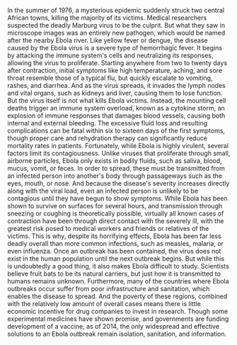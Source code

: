 
In the summer of 1976,
a mysterious epidemic
suddenly struck two central African towns,
killing the majority of its victims.
Medical researchers suspected
the deadly Marburg virus 
to be the culprit.
But what they saw in microscope images
was an entirely new pathogen,
which would be named
after the nearby Ebola river.
Like yellow fever or dengue,
the disease caused by the Ebola virus
is a severe type of hemorrhagic fever.
It begins by attacking 
the immune system&#39;s cells
and neutralizing its responses,
allowing the virus to proliferate.
Starting anywhere from two to twenty days
after contraction,
initial symptoms like high temperature,
aching,
and sore throat
resemble those of a typical flu,
but quickly escalate to vomiting,
rashes,
and diarrhea.
And as the virus spreads,
it invades the lymph nodes 
and vital organs,
such as kidneys and liver,
causing them to lose function.
But the virus itself 
is not what kills Ebola victims.
Instead, the mounting cell deaths 
trigger an immune system overload,
known as a cytokine storm,
an explosion of immune responses
that damages blood vessels,
causing both internal and external bleeding.
The excessive fluid loss 
and resulting complications
can be fatal within six to sixteen days
of the first symptoms,
though proper care and rehydration therapy
can significantly reduce 
mortality rates in patients.
Fortunately, 
while Ebola is highly virulent,
several factors limit its contagiousness.
Unlike viruses that proliferate through
small, airborne particles,
Ebola only exists in bodily fluids,
such as saliva,
blood,
mucus,
vomit,
or feces.
In order to spread,
these must be transmitted from 
an infected person into another&#39;s body
through passageways such as the eyes,
mouth, or nose.
And because the disease&#39;s severity
increases directly along 
with the viral load,
even an infected person 
is unlikely to be contagious
until they have begun to show symptoms.
While Ebola has been shown 
to survive on surfaces for several hours,
and transmission through sneezing
or coughing is theoretically possible,
virtually all known cases of contraction
have been through direct contact
with the severely ill,
with the greatest risk 
posed to medical workers
and friends or relatives of the victims.
This is why,
despite its horrifying effects,
Ebola has been far less deadly overall
than more common infections,
such as measles,
malaria,
or even influenza.
Once an outbreak has been contained,
the virus does not exist 
in the human population
until the next outbreak begins.
But while this is undoubtedly a good thing,
it also makes Ebola difficult to study.
Scientists believe fruit bats 
to be its natural carriers,
but just how it is transmitted to humans
remains unknown.
Furthermore, many of the countries 
where Ebola outbreaks occur
suffer from poor infrastructure and sanitation,
which enables the disease to spread.
And the poverty of these regions,
combined with the relatively low amount
of overall cases
means there is little economic incentive
for drug companies to invest in research.
Though some experimental medicines
have shown promise,
and governments are funding development
of a vaccine,
as of 2014,
the only widespread and effective 
solutions to an Ebola outbreak remain
isolation,
sanitation,
and information.
